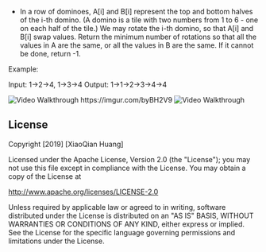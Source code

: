 
- In a row of dominoes, A[i] and B[i] represent the top and bottom halves of the i-th domino.  (A domino is a tile with two numbers from 1 to 6 - one on each half of the tile.) We may rotate the i-th domino, so that A[i] and B[i] swap values. Return the minimum number of rotations so that all the values in A are the same, or all the values in B are the same. If it cannot be done, return -1.


Example:

Input: 1->2->4, 1->3->4
Output: 1->1->2->3->4->4

<img src='https://imgur.com/7jGlPyP' title='Video Walkthrough' width='' alt='Video Walkthrough' />
https://imgur.com/byBH2V9

<img src='https://imgur.com/byBH2V9' title='Video Walkthrough' width='' alt='Video Walkthrough' />

## License

Copyright [2019] [XiaoQian Huang]

Licensed under the Apache License, Version 2.0 (the "License");
you may not use this file except in compliance with the License.
You may obtain a copy of the License at

http://www.apache.org/licenses/LICENSE-2.0

Unless required by applicable law or agreed to in writing, software
distributed under the License is distributed on an "AS IS" BASIS,
WITHOUT WARRANTIES OR CONDITIONS OF ANY KIND, either express or implied.
See the License for the specific language governing permissions and
limitations under the License.
